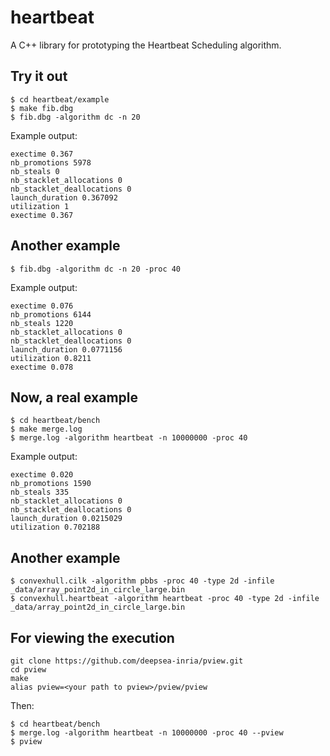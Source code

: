 heartbeat
======

A C++ library for prototyping the Heartbeat Scheduling algorithm.

Try it out
----------

~~~~~~~~~~~~~~~~~~~~~~~~~~~~~~~~~~~~~~~~~~
$ cd heartbeat/example
$ make fib.dbg
$ fib.dbg -algorithm dc -n 20
~~~~~~~~~~~~~~~~~~~~~~~~~~~~~~~~~~~~~~~~~~

Example output:

~~~~~~~~~~~~~~~~~~~~~~~~~~~~~~~~~~~~~~~~~~
exectime 0.367
nb_promotions 5978
nb_steals 0
nb_stacklet_allocations 0
nb_stacklet_deallocations 0
launch_duration 0.367092
utilization 1
exectime 0.367
~~~~~~~~~~~~~~~~~~~~~~~~~~~~~~~~~~~~~~~~~~

Another example
---------------

~~~~~~~~~~~~~~~~~~~~~~~~~~~~~~~~~~~~~~~~~~
$ fib.dbg -algorithm dc -n 20 -proc 40
~~~~~~~~~~~~~~~~~~~~~~~~~~~~~~~~~~~~~~~~~~

Example output:

~~~~~~~~~~~~~~~~~~~~~~~~~~~~~~~~~~~~~~~~~~
exectime 0.076
nb_promotions 6144
nb_steals 1220
nb_stacklet_allocations 0
nb_stacklet_deallocations 0
launch_duration 0.0771156
utilization 0.8211
exectime 0.078
~~~~~~~~~~~~~~~~~~~~~~~~~~~~~~~~~~~~~~~~~~

Now, a real example
-------------------

~~~~~~~~~~~~~~~~~~~~~~~~~~~~~~~~~~~~~~~~~~
$ cd heartbeat/bench
$ make merge.log
$ merge.log -algorithm heartbeat -n 10000000 -proc 40
~~~~~~~~~~~~~~~~~~~~~~~~~~~~~~~~~~~~~~~~~~

Example output:

~~~~~~~~~~~~~~~~~~~~~~~~~~~~~~~~~~~~~~~~~~
exectime 0.020
nb_promotions 1590
nb_steals 335
nb_stacklet_allocations 0
nb_stacklet_deallocations 0
launch_duration 0.0215029
utilization 0.702188
~~~~~~~~~~~~~~~~~~~~~~~~~~~~~~~~~~~~~~~~~~

Another example
---------------

~~~~~~~~~~~~~~~~~~~~~~~~~~~~~~~~~~~~~~~~~~
$ convexhull.cilk -algorithm pbbs -proc 40 -type 2d -infile _data/array_point2d_in_circle_large.bin 
$ convexhull.heartbeat -algorithm heartbeat -proc 40 -type 2d -infile _data/array_point2d_in_circle_large.bin 
~~~~~~~~~~~~~~~~~~~~~~~~~~~~~~~~~~~~~~~~~~

For viewing the execution
-------------------------

~~~~~~~~~~~~~~~~~~~~~~~~~~~~~~~~~~~~~~~~~~
git clone https://github.com/deepsea-inria/pview.git
cd pview
make
alias pview=<your path to pview>/pview/pview
~~~~~~~~~~~~~~~~~~~~~~~~~~~~~~~~~~~~~~~~~~

Then:

~~~~~~~~~~~~~~~~~~~~~~~~~~~~~~~~~~~~~~~~~~
$ cd heartbeat/bench 
$ merge.log -algorithm heartbeat -n 10000000 -proc 40 --pview
$ pview
~~~~~~~~~~~~~~~~~~~~~~~~~~~~~~~~~~~~~~~~~~